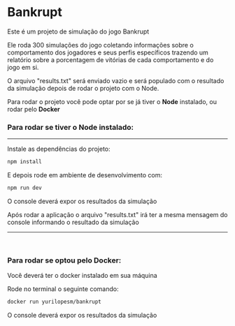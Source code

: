 # Bankrupt

Este é um projeto de simulação do jogo Bankrupt

Ele roda 300 simulações do jogo coletando informações sobre o comportamento dos jogadores e seus perfis específicos trazendo um relatório sobre a porcentagem de vitórias de cada comportamento e do jogo em si.

O arquivo "results.txt" será enviado vazio e será populado com o resultado da simulação depois de rodar o projeto com o Node.

Para rodar o projeto você pode optar por se já tiver o <strong>Node</strong> instalado, ou rodar pelo <strong>Docker</strong>


### Para rodar se tiver o <strong>Node</strong> instalado:

<hr>
Instale as dependências do projeto:

```bash 
npm install 
```

E depois rode em ambiente de desenvolvimento com:

```bash
npm run dev
```

O console deverá expor os resultados da simulação

Após rodar a aplicação o arquivo "results.txt" irá ter a mesma mensagem do console informando o resultado da simulação

<hr>

<br>

### Para rodar se optou pelo <strong>Docker</strong>:

Você deverá ter o docker instalado em sua máquina 

Rode no terminal o seguinte comando:

```bash
docker run yurilopesm/bankrupt
```

O console deverá expor os resultados da simulação
